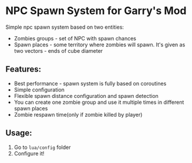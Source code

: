 # NPC Spawn System for Garry's Mod

Simple npc spawn system based on two entities: 
- Zombies groups - set of NPC with spawn chances
- Spawn places - some territory where zombies will spawn. It's given as two vectors - ends of cube diameter 

## Features: 

- Best performance - spawn system is fully based on coroutines 
- Simple configuration
- Flexible spawn distance configuration and spawn detection
- You can create one zombie group and use it multiple times in different spawn places
- Zombie respawn time(only if zombie killed by player)

## Usage:

1. Go to `lua/config` folder
2. Configure it!
